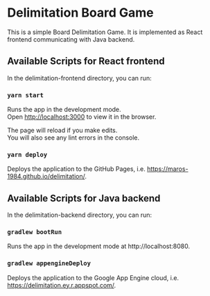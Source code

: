 # Delimitation Board Game

This is a simple Board Delimitation Game. It is implemented as React frontend communicating with Java backend.

## Available Scripts for React frontend

In the delimitation-frontend directory, you can run:

### `yarn start`

Runs the app in the development mode.\
Open [http://localhost:3000](http://localhost:3000) to view it in the browser.

The page will reload if you make edits.\
You will also see any lint errors in the console.

### `yarn deploy`

Deploys the application to the GitHub Pages, i.e. https://maros-1984.github.io/delimitation/.

## Available Scripts for Java backend

In the delimitation-backend directory, you can run:

### `gradlew bootRun`

Runs the app in the development mode at http://localhost:8080.

### `gradlew appengineDeploy`

Deploys the application to the Google App Engine cloud, i.e.  https://delimitation.ey.r.appspot.com/.
